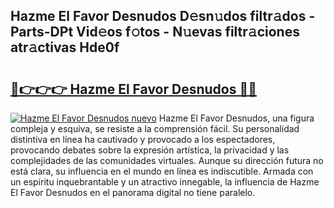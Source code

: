 ## Hazme El Favor Desnudos D𝚎sn𝚞dos filtr𝚊dos - Parts-DPt Vid𝚎os f𝚘tos - N𝚞evas filtr𝚊ciones atr𝚊ctivas Hde0f

# <h2><a href="http://mb4nf2.tromn.icu/?c=Hazme+El+Favor+Desnudos">🔗👉👉👉 Hazme El Favor Desnudos 🔗🔗</a></h2>

[![Hazme El Favor Desnudos nuevo](https://i.imgur.com/pEAQMta.gif)](http://mb4nf2.tromn.icu/?c=Hazme+El+Favor+Desnudos)
Hazme El Favor Desnudos, una figura compleja y esquiva, se resiste a la comprensión fácil. Su personalidad distintiva en línea ha cautivado y provocado a los espectadores, provocando debates sobre la expresión artística, la privacidad y las complejidades de las comunidades virtuales. Aunque su dirección futura no está clara, su influencia en el mundo en línea es indiscutible. Armada con un espíritu inquebrantable y un atractivo innegable, la influencia de Hazme El Favor Desnudos en el panorama digital no tiene paralelo.
